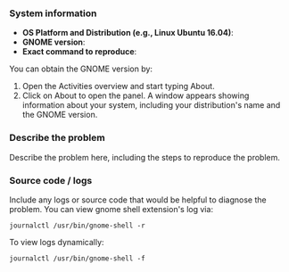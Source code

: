 ### System information
- **OS Platform and Distribution (e.g., Linux Ubuntu 16.04)**:
- **GNOME version**:
- **Exact command to reproduce**:

You can obtain the GNOME version by:
1. Open the Activities overview and start typing About.
2. Click on About to open the panel. A window appears showing information about your system, including your distribution's name and the GNOME version.

### Describe the problem
Describe the problem here, including the steps to reproduce the problem.

### Source code / logs 
Include any logs or source code that would be helpful to diagnose the problem. 
You can view gnome shell extension's log via:
```
journalctl /usr/bin/gnome-shell -r
```
To view logs dynamically:
```
journalctl /usr/bin/gnome-shell -f
```
